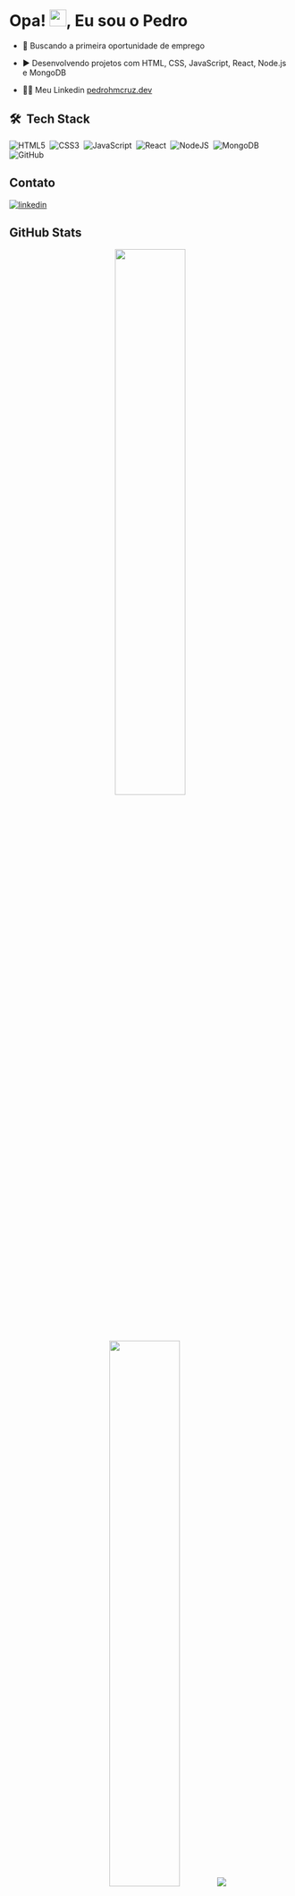 <h1>Opa! <img src="https://raw.githubusercontent.com/kaueMarques/kaueMarques/master/hi.gif" height="30px">, Eu sou o Pedro</h1>



- 🔭 Buscando a primeira oportunidade de emprego

- ▶️ Desenvolvendo projetos com HTML, CSS, JavaScript, React, Node.js e MongoDB

- 👨‍💻 Meu Linkedin [pedrohmcruz.dev](https://www.linkedin.com/in/pedrohmcruz/)


## 🛠 &nbsp;Tech Stack

![HTML5](https://img.shields.io/badge/HTML5-E34F26?style=for-the-badge&logo=html5&logoColor=white)&nbsp;
![CSS3](https://img.shields.io/badge/CSS3-1572B6?style=for-the-badge&logo=css3&logoColor=white)&nbsp;
![JavaScript](https://img.shields.io/badge/JavaScript-F7DF1E?style=for-the-badge&logo=javascript&logoColor=black)&nbsp;
![React](https://img.shields.io/badge/React-F7DF1E?style=for-the-badge&logo=React&logoColor=black)&nbsp;
![NodeJS](https://img.shields.io/badge/Node.js-43853D?style=for-the-badge&logo=node.js&logoColor=white)&nbsp;
![MongoDB](https://img.shields.io/badge/MongoDB-4EA94B?style=for-the-badge&logo=mongodb&logoColor=white)&nbsp;
![GitHub](https://img.shields.io/badge/GitHub-100000?style=for-the-badge&logo=github&logoColor=white)&nbsp;

## Contato

<p align="left" style="background:">

<a href="https://linkedin.com/in/pedrohmcruz" target="_blank">
  <img align="center" src="https://img.shields.io/badge/-pedrohmcruz-05122A?style=flat&logo=linkedin" alt="linkedin"/>
</a>

</p>

## GitHub Stats

<p align="center">
  <img height="50%" width="auto" src ="https://github-readme-stats.vercel.app/api?username=pedrohmcruz&show_icons=true&count_private=true&theme=tokyonight_duo&hide_border=true&hide=issues,contribs&bg_color=00000000">
  <img height="50%" width="auto" src ="https://github-readme-stats.vercel.app/api/top-langs/?username=pedrohmcruz&layout=compact&hide_border=true&theme=tokyonight_duo&bg_color=00000000&langs_count=6&hide=jupyter%20notebook,tex,css,php&exclude_repo=Pacman-AI">
  <img src ="https://github-readme-streak-stats.herokuapp.com?user=pedrohmcruz&theme=tokyonight_duo&hide_border=true&background=FFFFFF00">
</p>
<br>
<p align="center">
<img src ="https://visitcount.itsvg.in/api?id=pedrohmcruz&icon=2&color=5">
</p>

